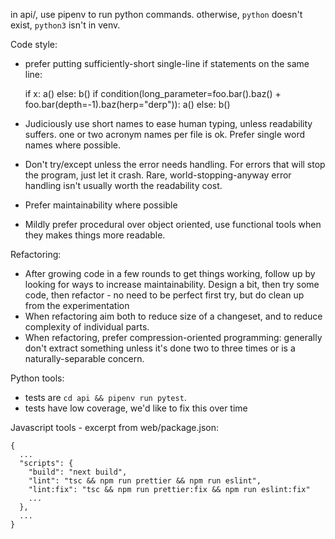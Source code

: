 in api/, use pipenv to run python commands. otherwise, `python` doesn't exist, `python3` isn't in venv.



Code style:
- prefer putting sufficiently-short single-line if statements on the same line:

    if x: a()
    else: b()
    if condition(long_parameter=foo.bar().baz() + foo.bar(depth=-1).baz(herp="derp")):
        a()
    else:
        b()

- Judiciously use short names to ease human typing, unless readability suffers. one or two acronym names per file is ok. Prefer single word names where possible.
- Don't try/except unless the error needs handling. For errors that will stop the program, just let it crash. Rare, world-stopping-anyway error handling isn't usually worth the readability cost.
- Prefer maintainability where possible
- Mildly prefer procedural over object oriented, use functional tools when they makes things more readable.

Refactoring:

- After growing code in a few rounds to get things working, follow up by looking for ways to increase maintainability. Design a bit, then try some code, then refactor - no need to be perfect first try, but do clean up from the experimentation
- When refactoring aim both to reduce size of a changeset, and to reduce complexity of individual parts.
- When refactoring, prefer compression-oriented programming: generally don't extract something unless it's done two to three times or is a naturally-separable concern.

Python tools:

- tests are `cd api && pipenv run pytest`.
- tests have low coverage, we'd like to fix this over time

Javascript tools - excerpt from web/package.json:
```
{
  ...
  "scripts": {
    "build": "next build",
    "lint": "tsc && npm run prettier && npm run eslint",
    "lint:fix": "tsc && npm run prettier:fix && npm run eslint:fix"
    ...
  },
  ...
}
```
